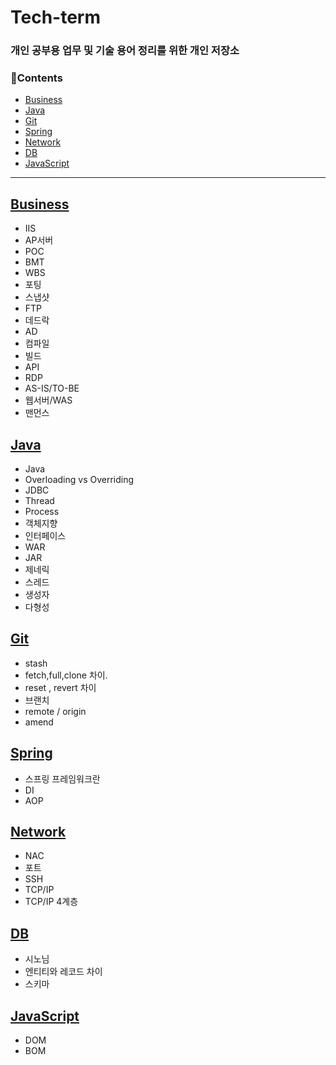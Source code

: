 # Tech-term

### 개인 공부용 업무 및 기술 용어 정리를 위한 개인 저장소

### 📘Contents
- [Business](#Business)
- [Java](#Java)
- [Git](#Git)
- [Spring](#Spring)
- [Network](#Network)
- [DB](#DB)
- [JavaScript](#JavaScript)

---

## [Business](/contents/business.md)
- IIS
- AP서버 
- POC 
- BMT
- WBS
- 포팅
- 스냅샷
- FTP
- 데드락
- AD
- 컴파일
- 빌드
- API
- RDP 
- AS-IS/TO-BE
- 웹서버/WAS
- 맨먼스




## [Java](/contents/java.md)
- Java
- Overloading vs Overriding
- JDBC
- Thread 
- Process
- 객체지향
- 인터페이스
- WAR
- JAR
- 제네릭
- 스레드
- 생성자
- 다형성



## [Git](/contents/git.md)
- stash 
- fetch,full,clone 차이.
- reset , revert 차이 
- 브랜치 
- remote / origin
- amend

## [Spring](/contents/spring.md)
- 스프링 프레임워크란 
- DI
- AOP


## [Network](/contents/network.md)
- NAC 
- 포트 
- SSH
- TCP/IP
- TCP/IP 4계층 


## [DB](/contents/db.md)
- 시노님
- 엔티티와 레코드 차이 
- 스키마 


## [JavaScript](/contents/JavaScript.md)
- DOM
- BOM


